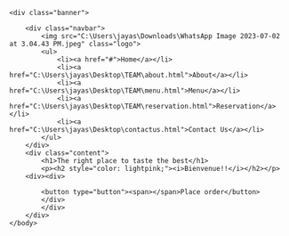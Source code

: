 <!DOCTYPE html>
<html lang="en">
<head>
    <title>Document</title>
    <link rel="stylesheet" href="C:\Users\jayas\Desktop\styles.css">
</head>
<body>

    <div class="banner">
        
        <div class="navbar">
            <img src="C:\Users\jayas\Downloads\WhatsApp Image 2023-07-02 at 3.04.43 PM.jpeg" class="logo">
            <ul>
                <li><a href="#">Home</a></li>
                <li><a href="C:\Users\jayas\Desktop\TEAM\about.html">About</a></li>
                <li><a href="C:\Users\jayas\Desktop\TEAM\menu.html">Menu</a></li>
                <li><a href="C:\Users\jayas\Desktop\TEAM\reservation.html">Reservation</a></li>
                <li><a href="C:\Users\jayas\Desktop\contactus.html">Contact Us</a></li>
            </ul>
        </div>
        <div class="content">
            <h1>The right place to taste the best</h1>
            <p><h2 style="color: lightpink;"><i>Bienvenue!!</i></h2></p>
        <div><div>
        
            <button type="button"><span></span>Place order</button>
            </div>
            </div>
        </div>
    </body>
</head>
